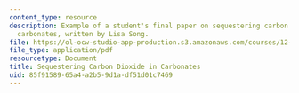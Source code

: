 ```yaml
---
content_type: resource
description: Example of a student's final paper on sequestering carbon dioxide in
  carbonates, written by Lisa Song.
file: https://ol-ocw-studio-app-production.s3.amazonaws.com/courses/12-085-seminar-in-environmental-science-spring-2008/85f9158965a4a2b59d1adf51d01c7469_song.pdf
file_type: application/pdf
resourcetype: Document
title: Sequestering Carbon Dioxide in Carbonates
uid: 85f91589-65a4-a2b5-9d1a-df51d01c7469
---
```

